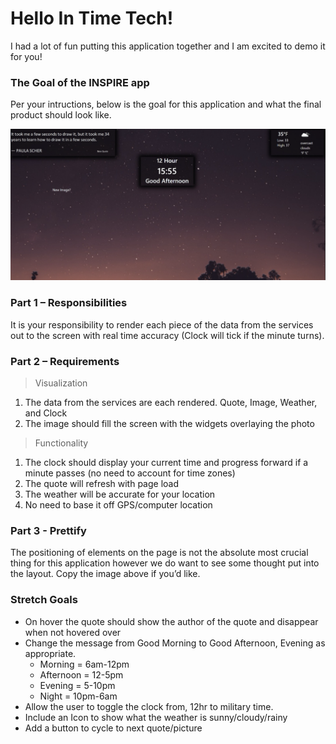 # Hello In Time Tech!

I had a lot of fun putting this application together and I am excited to demo it for you!

### The Goal of the INSPIRE app

Per your intructions, below is the goal for this application and what the final product should look like.

![](zReadMePics/FinalForm.png)

### Part 1 – Responsibilities

It is your responsibility to render each piece of the data from the services out to the screen with real time accuracy (Clock will tick if the minute turns).

### Part 2 – Requirements

> Visualization

1. The data from the services are each rendered. Quote, Image, Weather, and Clock
2. The image should fill the screen with the widgets overlaying the photo

> Functionality

1. The clock should display your current time and progress forward if a minute passes (no need to account for time zones)
2. The quote will refresh with page load
3. The weather will be accurate for your location
4. No need to base it off GPS/computer location

### Part 3 - Prettify

The positioning of elements on the page is not the absolute most crucial thing for this application however we do want to see some thought put into the layout. Copy the image above if you’d like.

### Stretch Goals

* On hover the quote should show the author of the quote and disappear when not hovered over
* Change the message from Good Morning to Good Afternoon, Evening as appropriate.
  * Morning = 6am-12pm
  * Afternoon = 12-5pm
  * Evening = 5-10pm
  * Night = 10pm-6am
* Allow the user to toggle the clock from, 12hr to military time.
* Include an Icon to show what the weather is sunny/cloudy/rainy
* Add a button to cycle to next quote/picture
